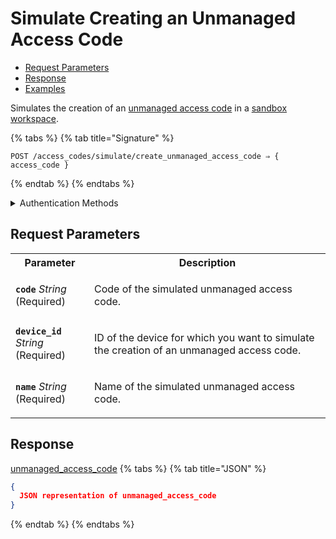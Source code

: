 # Simulate Creating an Unmanaged Access Code

- [Request Parameters](./#request-parameters)
- [Response](./#response)
- [Examples](./#examples)

Simulates the creation of an [unmanaged access code](https://docs.seam.co/latest/capability-guides/smart-locks/access-codes/migrating-existing-access-codes) in a [sandbox workspace](../../../core-concepts/workspaces/README.md#sandbox-workspaces).

{% tabs %}
{% tab title="Signature" %}
```
POST /access_codes/simulate/create_unmanaged_access_code ⇒ { access_code }
```
{% endtab %}
{% endtabs %}

<details>

<summary>Authentication Methods</summary>

- API key
- Client session token
- Personal access token
  <br>Must also include the `seam-workspace` header in the request.

To learn more, see [Authentication](https://docs.seam.co/latest/api/authentication).
</details>

## Request Parameters

<table>
<tr><th style="width:25%">Parameter</th><th>Description</th></tr>
<tr><td><strong><code>code</code></strong> <i>String</i> (Required)</td>
<td>

Code of the simulated unmanaged access code.
</td></tr>
<tr><td><strong><code>device_id</code></strong> <i>String</i> (Required)</td>
<td>

ID of the device for which you want to simulate the creation of an unmanaged access code.
</td></tr>
<tr><td><strong><code>name</code></strong> <i>String</i> (Required)</td>
<td>

Name of the simulated unmanaged access code.
</td></tr>
</table>

## Response

[unmanaged\_access\_code](./)
{% tabs %}
{% tab title="JSON" %}
```json
{
  JSON representation of unmanaged_access_code
}
```
{% endtab %}
{% endtabs %}

